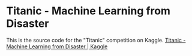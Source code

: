 # Titanic - Machine Learning from Disaster
This is the source code for the "Titanic" competition on Kaggle. 
[Titanic - Machine Learning from Disaster | Kaggle](https://www.kaggle.com/c/titanic)